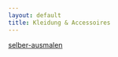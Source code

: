 ```yaml
---
layout: default
title: Kleidung & Accessoires
---
```


<div id="myShop">
    <a href="https://shop.spreadshirt.de/selber-ausmalen">selber-ausmalen</a>
</div>

<script>
    var spread_shop_config = {
        shopName: 'selber-ausmalen',
        locale: 'de_DE',
        prefix: 'https://shop.spreadshirt.de',
        baseId: 'myShop'
    };
</script>

<script type="text/javascript"
        src="https://shop.spreadshirt.de/shopfiles/shopclient/shopclient.nocache.js">
</script>
